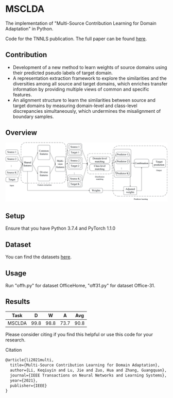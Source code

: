 # MSCLDA
The implementation of "Multi-Source Contribution Learning for Domain Adaptation" in Python. 

Code for the TNNLS publication. The full paper can be found [here](https://doi.org/10.1109/TNNLS.2021.3069982).
## Contribution

- Development of a new method to learn weights of source domains using their predicted pseudo labels of target domain. 
- A representation extraction framework to explore the similarities and the diversities among all source and target domains, which enriches transfer information by providing multiple views of common and specific features. 
- An alignment structure to learn the similarities between source and target domains by measuring domain-level and class-level discrepancies simultaneously, which undermines the misalignment of boundary samples. 

## Overview
![Framework](https://github.com/el3518/MSCLDA/blob/main/image/flowchart.jpg)

## Setup
Ensure that you have Python 3.7.4 and PyTorch 1.1.0

## Dataset
You can find the datasets [here](https://github.com/jindongwang/transferlearning/tree/master/data).

## Usage

Run "offh.py" for dataset OfficeHome, "off31.py" for dataset Office-31. 

## Results

| Task  | D | W  | A | Avg  | 
| ---- | ---- | ---- | ---- | ---- |
| MSCLDA  | 99.8  | 98.8  | 73.7  | 90.8 |



Please consider citing if you find this helpful or use this code for your research.

Citation
```
@article{li2021multi,
  title={Multi-Source Contribution Learning for Domain Adaptation},
  author={Li, Keqiuyin and Lu, Jie and Zuo, Hua and Zhang, Guangquan},
  journal={IEEE Transactions on Neural Networks and Learning Systems},
  year={2021},
  publisher={IEEE}
}

